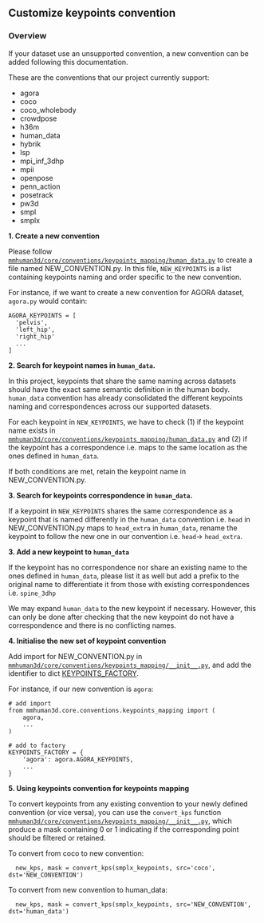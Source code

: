 ## Customize keypoints convention

### Overview

If your dataset use an unsupported convention, a new convention can be added following this documentation.

These are the conventions that our project currently support:
  - agora
  - coco
  - coco_wholebody
  - crowdpose
  - h36m
  - human_data
  - hybrik
  - lsp
  - mpi_inf_3dhp
  - mpii
  - openpose
  - penn_action
  - posetrack
  - pw3d
  - smpl
  - smplx


**1. Create a new convention**

Please follow
[`mmhuman3d/core/conventions/keypoints_mapping/human_data.py`](https://github.com/open-mmlab/mmhuman3d/tree/main/mmhuman3d/core/conventions/keypoints_mapping/human_data.py) to create a file named NEW_CONVENTION.py. In this file,
`NEW_KEYPOINTS` is a list containing keypoints naming and order specific to the new convention.

For instance, if we want to create a new convention for AGORA dataset, `agora.py` would contain:
```
AGORA_KEYPOINTS = [
  'pelvis',
  'left_hip',
  'right_hip'
  ...
]
```

**2. Search for keypoint names in `human_data`.**

In this project, keypoints that share the same naming across datasets should have the exact same semantic definition in the human body. `human_data` convention has already consolidated the different keypoints naming and correspondences across our supported datasets.

For each keypoint in `NEW_KEYPOINTS`, we have to check (1) if the keypoint name exists in [`mmhuman3d/core/conventions/keypoints_mapping/human_data.py`](https://github.com/open-mmlab/mmhuman3d/tree/main/mmhuman3d/core/conventions/keypoints_mapping/human_data.py) and (2) if the keypoint has a correspondence i.e. maps to the same
location as the ones defined in `human_data`.

If both conditions are met, retain the keypoint name in NEW_CONVENTION.py.


**3. Search for keypoints correspondence in `human_data`.**

If a keypoint in `NEW_KEYPOINTS` shares the same correspondence as a keypoint that is named differently in the `human_data` convention i.e. `head` in NEW_CONVENTION.py maps to `head_extra`
in `human_data`, rename the keypoint to follow the new one in our convention i.e. `head`-> `head_extra`.

**3. Add a new keypoint to `human_data`**

If the keypoint has no correspondence nor share an existing name to the ones defined in `human_data`, please list it as well but add a prefix to the original name to differentiate it from those with existing correspondences i.e. `spine_3dhp`

We may expand `human_data` to the new keypoint if necessary. However, this can only be done after checking that the new keypoint do not have a correspondence and there is no conflicting names.

**4. Initialise the new set of keypoint convention**

Add import for NEW_CONVENTION.py in
[`mmhuman3d/core/conventions/keypoints_mapping/__init__.py`](https://github.com/open-mmlab/mmhuman3d/tree/main/mmhuman3d/core/conventions/keypoints_mapping/__init__.py#L8-25), and add the identifier to dict [KEYPOINTS_FACTORY](https://github.com/open-mmlab/mmhuman3d/tree/main/mmhuman3d/core/conventions/keypoints_mapping/__init__.py#L27-52).

For instance, if our new convention is `agora`:
```
# add import
from mmhuman3d.core.conventions.keypoints_mapping import (
    agora,
    ...
)

# add to factory
KEYPOINTS_FACTORY = {
    'agora': agora.AGORA_KEYPOINTS,
    ...
}
```

**5. Using keypoints convention for keypoints mapping**

To convert keypoints from any existing convention to your newly defined convention (or vice versa), you can use the `convert_kps` function [`mmhuman3d/core/conventions/keypoints_mapping/__init__.py`](https://github.com/open-mmlab/mmhuman3d/tree/main/mmhuman3d/core/conventions/keypoints_mapping/__init__.py), which produce a mask containing 0 or 1 indicating if the corresponding point should be filtered or retained.

To convert from coco to new convention:
```
  new_kps, mask = convert_kps(smplx_keypoints, src='coco', dst='NEW_CONVENTION')
```

To convert from new convention to human_data:
```
  new_kps, mask = convert_kps(smplx_keypoints, src='NEW_CONVENTION', dst='human_data')
```
